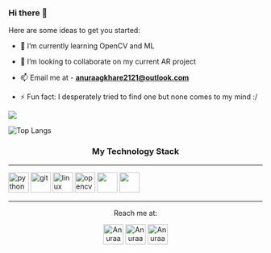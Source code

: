 ### Hi there 👋



Here are some ideas to get you started:


- 🌱 I’m currently learning OpenCV and ML
- 👯 I’m looking to collaborate on my current AR project
- 📫 Email me at -  **anuraagkhare2121@outlook.com**           


- ⚡ Fun fact: I desperately tried to find one but none comes to my mind :/
        
<img src = "https://github-readme-stats.vercel.app/api?username=slyfox1999&&show_icons=true&title_color=ffffff&icon_color=bb2acf&text_color=daf7dc&bg_color=1A1B27">

![Top Langs](https://github-readme-stats.vercel.app/api/top-langs/?username=slyFox1999&show_icons=true&theme=tokyonight)
<br>
<h3 align="center">My Technology Stack</h3>
<hr>

<img src="https://devicons.github.io/devicon/devicon.git/icons/python/python-original.svg" alt="python" width="40" height="40"/>   <img src="https://www.vectorlogo.zone/logos/git-scm/git-scm-icon.svg" alt="git" width="40" height="40"/> <img src="https://devicons.github.io/devicon/devicon.git/icons/linux/linux-original.svg" alt="linux" width="40" height="40"/> <img src="https://www.vectorlogo.zone/logos/opencv/opencv-icon.svg" alt="opencv" width="40" height="40"/> <img src="https://raw.githubusercontent.com/isocpp/logos/64ef037049f87ac74875dbe72695e59118b52186/cpp_logo.svg" width="40" height="40"/> <img src="https://www.selenium.dev/images/selenium_logo_square_green.png" width="40" height="40"/>

<hr>
<p align="center">
Reach me at: 

<p align="center">
<a href="https://twitter.com/AnuraagKhare" target="blank"><img align="center" src="https://cdn.jsdelivr.net/npm/simple-icons@3.0.1/icons/twitter.svg" alt="AnuraagKhare" height="40" width="40" /></a> <a href="https://www.linkedin.com/in/anuraag-khare-66648516b/)" target="blank"><img align="center" src="https://cdn.jsdelivr.net/npm/simple-icons@3.0.1/icons/linkedin.svg" alt="AnuraagKhare" height="40" width="40" /></a> <a href="https://www.facebook.com/anuraag.khare.73932" target="blank"><img align="center" src="https://cdn.jsdelivr.net/npm/simple-icons@3.0.1/icons/facebook.svg" alt="AnuraagKhare" height="40" width="40" /></a>





